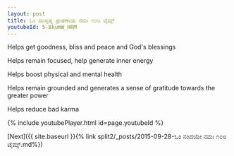 ```yaml
---
layout: post
title: ಓಂ ದುಃಸ್ವಪ್ನ ಪ್ರಾಷಣಾಯ ನಮಃ ೧೦೮ ಟೈಮ್ಸ್
youtubeId: 5-BkumW_HRM
---
```

 
 
Helps get goodness, bliss and peace and God's blessings
 
Helps remain focused, help generate inner energy 
 
Helps boost physical and mental health 
 
Helps remain grounded and generates a sense of gratitude towards the greater power 
 
Helps reduce bad karma
 
 
 
 


{% include youtubePlayer.html id=page.youtubeId %}
 
[Next]({{ site.baseurl }}{% link  split2/_posts/2015-09-28-ಓಂ ನಂದಯೇ ನಮಃ ೧೦೮ ಟೈಮ್ಸ್.md%})
 
